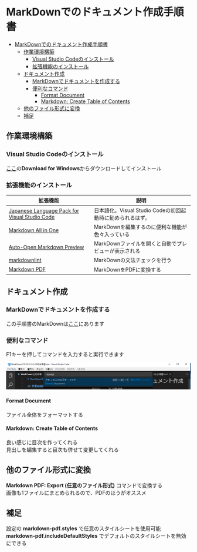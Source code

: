 # MarkDownでのドキュメント作成手順書

- [MarkDownでのドキュメント作成手順書](#markdown%E3%81%A7%E3%81%AE%E3%83%89%E3%82%AD%E3%83%A5%E3%83%A1%E3%83%B3%E3%83%88%E4%BD%9C%E6%88%90%E6%89%8B%E9%A0%86%E6%9B%B8)
	- [作業環境構築](#%E4%BD%9C%E6%A5%AD%E7%92%B0%E5%A2%83%E6%A7%8B%E7%AF%89)
		- [Visual Studio Codeのインストール](#visual-studio-code%E3%81%AE%E3%82%A4%E3%83%B3%E3%82%B9%E3%83%88%E3%83%BC%E3%83%AB)
		- [拡張機能のインストール](#%E6%8B%A1%E5%BC%B5%E6%A9%9F%E8%83%BD%E3%81%AE%E3%82%A4%E3%83%B3%E3%82%B9%E3%83%88%E3%83%BC%E3%83%AB)
	- [ドキュメント作成](#%E3%83%89%E3%82%AD%E3%83%A5%E3%83%A1%E3%83%B3%E3%83%88%E4%BD%9C%E6%88%90)
		- [MarkDownでドキュメントを作成する](#markdown%E3%81%A7%E3%83%89%E3%82%AD%E3%83%A5%E3%83%A1%E3%83%B3%E3%83%88%E3%82%92%E4%BD%9C%E6%88%90%E3%81%99%E3%82%8B)
		- [便利なコマンド](#%E4%BE%BF%E5%88%A9%E3%81%AA%E3%82%B3%E3%83%9E%E3%83%B3%E3%83%89)
			- [Format Document](#format-document)
			- [Markdown: Create Table of Contents](#markdown-create-table-of-contents)
	- [他のファイル形式に変換](#%E4%BB%96%E3%81%AE%E3%83%95%E3%82%A1%E3%82%A4%E3%83%AB%E5%BD%A2%E5%BC%8F%E3%81%AB%E5%A4%89%E6%8F%9B)
	- [補足](#%E8%A3%9C%E8%B6%B3)

## 作業環境構築

### Visual Studio Codeのインストール

[ここ](https://code.visualstudio.com/)の**Download for Windows**からダウンロードしてインストール

### 拡張機能のインストール

| 拡張機能                                                                                                                               | 説明                                                       |
| -------------------------------------------------------------------------------------------------------------------------------------- | ---------------------------------------------------------- |
| [Japanese Language Pack for Visual Studio Code](https://marketplace.visualstudio.com/items?itemName=MS-CEINTL.vscode-language-pack-ja) | 日本語化。Visual Studio Codeの初回起動時に勧められるはず。 |
| [Markdown All in One](https://marketplace.visualstudio.com/items?itemName=yzhang.markdown-all-in-one)                                  | MarkDownを編集するのに便利な機能が色々入っている           |
| [Auto-Open Markdown Preview](https://marketplace.visualstudio.com/items?itemName=hnw.vscode-auto-open-markdown-preview)                | MarkDownファイルを開くと自動でプレビューが表示される       |
| [markdownlint](https://marketplace.visualstudio.com/items?itemName=DavidAnson.vscode-markdownlint)                                     | MarkDownの文法チェックを行う                               |
| [Markdown PDF](https://marketplace.visualstudio.com/items?itemName=yzane.markdown-pdf)                                                 | MarkDownをPDFに変換する                                    |

## ドキュメント作成

### MarkDownでドキュメントを作成する  

この手順書のMarkDownは[ここ](https://github.com/pon3939/Manual)にあります

### 便利なコマンド

F1キーを押してコマンドを入力すると実行できます

![コマンド](command.PNG)

#### Format Document

ファイル全体をフォーマットする

#### Markdown: Create Table of Contents

良い感じに目次を作ってくれる  
見出しを編集すると目次も併せて変更してくれる

## 他のファイル形式に変換

**Markdown PDF: Export (任意のファイル形式)** コマンドで変換する  
画像も1ファイルにまとめられるので、PDFのほうがオススメ

## 補足

設定の **markdown-pdf.styles** で任意のスタイルシートを使用可能  
**markdown-pdf.includeDefaultStyles** でデフォルトのスタイルシートを無効にできる
